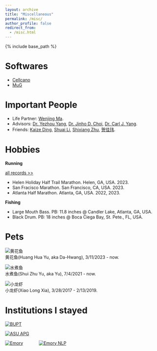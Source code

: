 ```yaml
---
layout: archive
title: "Miscellaneous"
permalink: /misc/
author_profile: false
redirect_from:
  - /misc.html
---
```


{% include base_path %}

Softwares
======
- [Cellcano](https://marvinquiet.github.io/Cellcano/)
- [MuG](https://github.com/lujiaying/MUG-Bench)


Important People
======
- Life Partner: [Wenjing Ma](https://marvinquiet.github.io/). 
- Advisors:  [Dr. Yezhou Yang](https://yezhouyang.engineering.asu.edu/), [Dr. Jinho D. Choi](http://www.mathcs.emory.edu/~choi/home.html), [Dr. Carl J. Yang](http://jiyang3.web.engr.illinois.edu/).
- Friends: [Kaize Ding](http://www.public.asu.edu/~kding9/), [Shuai Li](https://derkbreeze.github.io/), [Shixiang Zhu](https://sites.google.com/view/woodyzhu), [贺佳玮](http://jayveehe.github.io/about/).

Hobbies
=====

**Running** 

[all records >>](https://lujiaying.github.io/running_page/)

- Helen Holiday Half Trail Marathon. Helen, GA, USA. 2023.
- San Fracisco Marathon. San Francisco, CA, USA. 2023.
- Atlanta Half Marathon. Atlanta, GA, USA. 2022, 2023.

**Fishing** 

- Large Mouth Bass. PB: 11.8 inches @ Candler Lake, Atlanta, GA, USA.
- Black Drum. PB: 18 inches @ Boca Ciega Bay, St. Pete., FL, USA.

Pets
=====

![黄花鱼](https://lujiaying.github.io/images/pets/dahuang.jpg)    
黄花鱼(Huang Hua Yu, aka Da-Hwang), 3/11/2023 - now.

![水煮鱼](https://lujiaying.github.io/images/pets/xiaoyu.JPG)    
水煮鱼(Shui Zhu Yu, aka Yu), 7/4/2021 - now.

![小龙虾](https://lujiaying.github.io/images/pets/xiaolongxia.JPG)    
小龙虾(Xiao Long Xia), 3/28/2017 - 2/13/2019.


Institutions I stayed
======

[![BUPT](https://lujiaying.github.io/images/institutions/BUPT_LOGO.png)](https://english.bupt.edu.cn/)

[![ASU APG](https://lujiaying.github.io/images/institutions/ASUAPGlogo.png)](https://yezhouyang.engineering.asu.edu/)

[![Emory](https://lujiaying.github.io/images/institutions/Emory_LOGO.jpg)](http://www.emory.edu/home/index.html) &nbsp; &nbsp; &nbsp; &nbsp; &nbsp; &nbsp; [![Emory NLP](https://lujiaying.github.io/images/institutions/logo-emorynlp.png)](http://nlp.cs.emory.edu/home.html)
